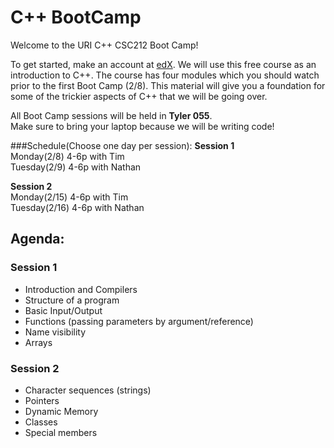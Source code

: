 # C++ BootCamp

Welcome to the URI C++ CSC212 Boot Camp!

To get started, make an account at [edX](https://www.edx.org/course/introduction-c-microsoft-dev210x-0).
We will use this free course as an introduction to C++. The course has four modules which you should
watch prior to the first Boot Camp (2/8).  This material will give you a foundation for some of the trickier
aspects of C++ that we will be going over.

All Boot Camp sessions will be held in **Tyler 055**.  
Make sure to bring your laptop because we will be writing code!


###Schedule(Choose one day per session):
   **Session 1**  
     Monday(2/8) 4-6p with Tim  
     Tuesday(2/9) 4-6p with Nathan  

   **Session 2**  
     Monday(2/15) 4-6p with Tim  
     Tuesday(2/16) 4-6p with Nathan  

## Agenda:

### Session 1
- Introduction and Compilers
- Structure of a program
- Basic Input/Output
- Functions (passing parameters by argument/reference)
- Name visibility
- Arrays

### Session 2
- Character sequences (strings)
- Pointers
- Dynamic Memory
- Classes
- Special members
